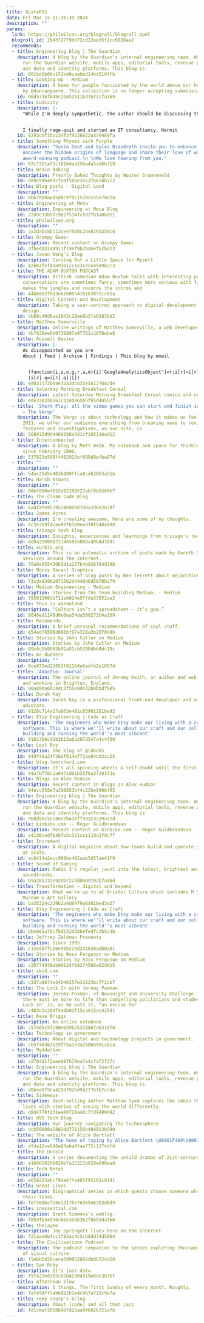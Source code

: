 ```yaml
---
title: QuiteRSS
date: Fri Mar 15 11:36:39 2024
description: ""
params:
  link: https://philwilson.org/blogroll/blogroll.opml
  blogroll_id: 2b43f27f9bb72cd22eed5f2cc6628aa2
  recommends:
  - title: Engineering blog | The Guardian
    description: A blog by the Guardian's internal engineering team. We build and
      run the Guardian website, mobile apps, editorial tools, revenue products, advertising,
      and data and identity platforms. This blog is
    id: 001bd6b00c152b40caabbd24bd510ffb
  - title: Looking Up - Medium
    description: A home for people fascinated by the world above our heads. Curated
      by @duncangeere. This collection is no longer accepting submissions. - Medium
    id: 00d5736f649c2b652511bd7672cfa169
  - title: Ludicity
    description: |-
      "While I'm deeply sympathetic, the author should be discussing their issues with a therapist rather than spreading this on the internet."


      I finally rage-quit and started an IT consultancy, Hermit
    id: 0293c6f35c234f3f9226822a379469fa
  - title: Something Rhymes with Purple
    description: "Susie Dent and Gyles Brandreth invite you to enhance your vocabulary,
      uncover the hidden origins of language and share their love of words in this
      award-winning podcast.\n \nWe love hearing from you,"
    id: 03c7321af3c1816daa25ba4a5a16b719
  - title: Brain Baking
    description: Freshly Baked Thoughts by Wouter Groeneveld
    id: 089c9db489cfeaf58be3a5376674b2c2
  - title: Blog posts - Digital Land
    description: ""
    id: 0b678b9aed5d9c9f9c1539cc55e70d24
  - title: Engineering at Meta
    description: Engineering at Meta Blog
    id: 22ddc33b5fc962f534fcfd2f61a8b911
  - title: philwilson.org
    description: ""
    id: 2a2da5c8bc12cee70b0c2ae8193356c6
  - title: Grumpy Gamer
    description: Recent content on Grumpy Gamer
    id: 3fbedd3144911f19ef9b7ba5ef52bd23
  - title: Jason Wong's Blog
    description: Carving Out a Little Space for Myself
    id: 42b67fef49a9361cc1e3cece4509b2c3
  - title: THE ADAM BUXTON PODCAST
    description: British comedian Adam Buxton talks with interesting people. The rambly
      conversations are sometimes funny, sometimes more serious with funny bits. Adam
      makes the jingles and records the intros and
    id: 44bb9a2f8d3eb1606541b1638551c61a
  - title: Digital Content and Development
    description: Taking a user-centred approach to digital development and content
      design.
    id: 4b68c40d6ae1043c19ee8b3fe6183bd2
  - title: Matthew Somerville
    description: Online writings of Matthew Somerville, a web developer in Birmingham.
    id: 4bf830ee9b0730897a07761c2670ebe8
  - title: Russell Davies
    description: |-
      As disappointed as you are
      About | Feed | Archive | Findings | This blog by email


        (function(i,s,o,g,r,a,m){i['GoogleAnalyticsObject']=r;i[r]=i[r]||function(){
        (i[r].q=i[r].q||[])
    id: 4d031172069e32a3dc833e561278a2de
  - title: Saturday Morning Breakfast Cereal
    description: Latest Saturday Morning Breakfast Cereal comics and news
    id: 4de330330361c334d865b5f85d44557f
  - title: 'Short Play: all the video games you can start and finish in a weekend
      – The Verge'
    description: The Verge is about technology and how it makes us feel. Founded in
      2011, we offer our audience everything from breaking news to reviews to award-winning
      features and investigations, on our site, in
    id: 508915d9d4460398a591cf105116a912
  - title: Interconnected
    description: A blog by Matt Webb. My notebook and space for thinking out loud
      since February 2000.
    id: 537923e568f4482915ef699d9efbe87d
  - title: ""
    description: ""
    id: 54ac25d5e4036489ffca8cd62863a51b
  - title: Harsh Browns
    description: ""
    id: 68bf890ef652d82109527abf8b5560b7
  - title: The Clean Code Blog
    description: ""
    id: 6a4fafe957952469db07d8a2d6e2b79f
  - title: James Acres
    description: I'm creating awesome, here are some of my thoughts.
    id: 6c3e359f4cee09f6169eedf0f5484098
  - title: trivago tech blog
    description: Insights, experiences and learnings from trivago's tech teams.
    id: 6e0a2599987214658e500dcd8b4d3891
  - title: xurble.org
    description: This is an automatic archive of posts made by Gareth Simpson on various
      services around the internet.
    id: 70a6e555430b3d1a137b4e926f84d19b
  - title: Noisy Decent Graphics
    description: A series of blog posts by Ben Terrett about me|archives|atom feed
    id: 73cda820b19715b2d4440dbd56f8b279
  - title: Medium Engineering - Medium
    description: Stories from the team building Medium. - Medium
    id: 79581306db711eb014e97fde33852aa3
  - title: this is aaronland
    description: “Culture isn’t a spreadsheet – it’s goo.”
    id: 8046ed1146d0e0ea54da500273b4a169
  - title: Recomendo
    description: 6 brief personal recommendations of cool stuff.
    id: 854edf6500d660bf97e320a3b2070d4b
  - title: Stories by John Cutler on Medium
    description: Stories by John Cutler on Medium
    id: 89c6c5b8865b92a51cb5398dbb4dc19c
  - title: mr_dudders
    description: ""
    id: 8ce973ed22653f81164e6edfb2e1057d
  - title: 'Adactio: Journal'
    description: The online journal of Jeremy Keith, an author and web developer living
      and working in Brighton, England.
    id: 90a89da6bc4dc3f55e0d432b9bbdf505
  - title: Darek Kay
    description: Darek Kay is a professional front-end developer and an accessibility
      advocate.
    id: 9128c714a17a663e481c65901281be92
  - title: Etsy Engineering | Code as Craft
    description: 'The engineers who make Etsy make our living with a craft we love:
      software. This is where we''ll write about our craft and our collective experience
      building and running the world''s most vibrant'
    id: 91817b8c91b3b13a6a287d547a4c4f30
  - title: Lost Boy
    description: The blog of @ldodds
    id: 949f49a24f26ef914af72ae84dd3cc25
  - title: blog.lmorchard.com
    description: It's all spinning wheels & self-doubt until the first pot of coffee.
    id: 94a7bf76c2a0471d01b35f6a3728373e
  - title: Blogs on Alex Hudson
    description: Recent content in Blogs on Alex Hudson
    id: 94ecc658e7a398853bf4c23be896bf95
  - title: Engineering blog | The Guardian
    description: A blog by the Guardian's internal engineering team. We build and
      run the Guardian website, mobile apps, editorial tools, revenue products, advertising,
      and data and identity platforms. This blog is
    id: 968d56c5cc8ee7b41eff98323239a32d
  - title: kinbiko.com -- Roger Guldbrandsen
    description: Recent content on kinbiko.com -- Roger Guldbrandsen
    id: a41d0cedf646fa5c321ce1118a179c7f
  - title: Increment
    description: A digital magazine about how teams build and operate software systems
      at scale.
    id: ac6414a2ecc989bc482aab5d57ae41f9
  - title: Sound of Gaming
    description: Radio 3's regular jaunt into the latest, brightest and best gaming
      soundtracks.
    id: b9a201237e92db722dd0489702bfa46d
  - title: Transformation – digital and beyond
    description: What we're up to at Bristol Culture which includes M Shed and Bristol
      Museum & Art Gallery
    id: ba35324c229b2a4d0479a6d618ed3e2f
  - title: Etsy Engineering | Code as Craft
    description: 'The engineers who make Etsy make our living with a craft we love:
      software. This is where we''ll write about our craft and our collective experience
      building and running the world''s most vibrant'
    id: bbe861a70cfbd532dd8b8fedfc2b5c4b
  - title: Jeffrey Zeldman Presents
    description: Since 1995.
    id: c12e567fcb0e91b229d241830adb0281
  - title: Stories by Ross Ferguson on Medium
    description: Stories by Ross Ferguson on Medium
    id: c20774938eb90124f682f4566e02d6b5
  - title: xkcd.com
    description: ""
    id: c3d7a8674e24b46357e31623bc7f2ab7
  - title: The Lock In with Jeremy Paxman
    description: Jeremy Paxman, of Newsnight and University Challenge fame, has decided
      there must be more to life than cudgelling politicians and students on TV. ‘The
      Lock In’ is, as he puts it, “an excuse for
    id: c403c1c28df440b03f15ca915ac425d1
  - title: Dave Briggs
    description: An online notebook
    id: c57405c5fc60e039b25310867a631878
  - title: Technology in government
    description: About digital and technology projects in government.
    id: cb5f40367129f75a1e3a2b80a991cbca
  - title: Myddelton
    description: ""
    id: cd704d1f2eee687679ea7e4cfaf2f37c
  - title: Engineering blog | The Guardian
    description: A blog by the Guardian's internal engineering team. We build and
      run the Guardian website, mobile apps, editorial tools, revenue products, advertising,
      and data and identity platforms. This blog is
    id: d8bea8f9ca4293f92bd9d277bfb7ccde
  - title: Sideways
    description: Best-selling author Matthew Syed explores the ideas that shape our
      lives with stories of seeing the world differently.
    id: d8d4770fd31ee00728a46c7fd9490492
  - title: OVO Tech Blog
    description: Our journey navigating the technosphere
    id: dcb50808a5882dd771156b49d913b590
  - title: The website of Alice Bartlett
    description: "The home of typing by Alice Bartlett \U0001F469\U0001F3FB‍\U0001F4BB"
    id: dfda12ce098a07eba8faa772c1374df4
  - title: The Untold
    description: A series documenting the untold dramas of 21st-century Britain.
    id: e1600192b0829b7a15321b820e690aad
  - title: Tech Notes
    description: ""
    id: e659225ebc794a6ffa485f05101c8141
  - title: Great Lives
    description: Biographical series in which guests choose someone who has inspired
      their lives.
    id: f07388bcf24e1317be7695546203d6d9
  - title: inessential.com
    description: Brent Simmons’s weblog.
    id: f0b9fb34996cb6e3d3b362f8b55daf66
  - title: thejaymo
    description: Jay Springett lives here on the Internet
    id: f21aae0b4cc1f83ac4c5cb8dd74d5804
  - title: The Civilisations Podcast
    description: The podcast companion to the series exploring thousands of years
      of visual culture.
    id: f5ebb5d20cece509852802db0b724d20
  - title: Sam Ruby
    description: It’s just data
    id: f9f423e8385cb5842304919e6dc3b76f
  - title: Afternoon Slow
    description: 5 things. The first Sunday of every month. Roughly.
    id: fafe9dff3ab68b2b1e4c9b7a710c9a7a
  - title: remy sharp's b:log
    description: About [code] and all that jazz
    id: fd1ceaf2056b9d7d25aa9f6026721a7b
---
```

